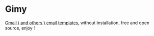 # Gimy
[Gmail ( and others ) email templates](https://leonardociaccio.github.io/Gimy/templates/index.html), without installation, free and open source, enjoy !
